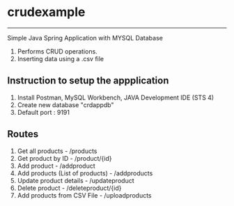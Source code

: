 # crudexample
----------------------------------------------

Simple Java Spring Application with MYSQL Database

  1. Performs CRUD operations.
  2. Inserting data using a .csv file

Instruction to setup the appplication
----------------------------------------------
  1. Install Postman, MySQL Workbench, JAVA Development IDE (STS 4)
  2. Create new database "crdappdb"
  3. Default port : 9191

Routes
----------------------------------------------
  
  1. Get all products - /products
  2. Get product by ID - /product/{id}
  3. Add product - /addproduct
  4. Add products (List of products) - /addproducts
  5. Update product details - /updateproduct
  6. Delete product - /deleteproduct/{id}
  7. Add products from CSV File - /uploadproducts

